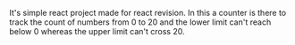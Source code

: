 It's simple react project made for react revision. In this a counter is there to track the count of numbers from 0 to 20 and the lower limit can't reach below 0 whereas the upper limit can't cross 20.

